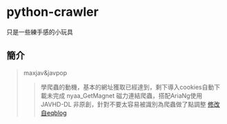 # python-crawler
只是一些練手感的小玩具
## 簡介
> maxjav&javpop
>>學爬蟲的動機，基本的網址獲取已經達到，剩下導入cookies自動下載未完成
> nyaa_GetMagnet
>> 磁力連結爬蟲，搭配AriaNg使用
> JAVHD-DL
>> 非原創，針對不要太容易被識別為爬蟲做了點調整
>> [修改自eqblog](http://www.hostloc.com/thread-433873-1-1.html)

